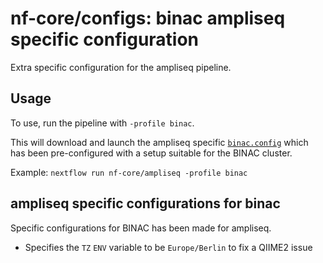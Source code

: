 # nf-core/configs: binac ampliseq specific configuration

Extra specific configuration for the ampliseq pipeline.

## Usage

To use, run the pipeline with `-profile binac`.

This will download and launch the ampliseq specific [`binac.config`](../../../conf/pipeline/ampliseq/binac.config) which has been pre-configured with a setup suitable for the BINAC cluster.

Example: `nextflow run nf-core/ampliseq -profile binac`

## ampliseq specific configurations for binac

Specific configurations for BINAC has been made for ampliseq.

* Specifies the `TZ` `ENV` variable to be `Europe/Berlin` to fix a QIIME2 issue
